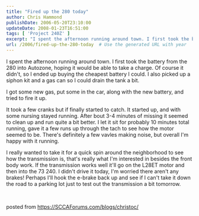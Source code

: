 ```yaml
---
title: "Fired up the 280 today"
author: Chris Hammond
publishDate: 2006-05-20T23:10:00
updateDate: 2008-01-23T16:51:00
tags: [ 'Project 240Z' ]
excerpt: "I spent the afternoon running around town. I first took the battery from the 280 into Autozone, hoping it would be able to take a charge. Of course it didn't, so I ended up buying the cheapest battery I could. I also picked up a siphon kit and a gas can so I could drain the tank a bit. I got some new gas, put some in the car, along with the new battery, and tried to fire it up. It took a few cranks but if finally started to catch. It started up, and with some nursing stayed running. After bout 3-4 minutes of missing it seemed to clean up and run quite a bit better. I let it sit for probably 10 minutes total running, gave it a few runs up through the tach to see how the motor seemed to be. There's definitely a few vavles making noise, but overall I'm happy with&nbsp;it running.  I really wanted to take it for a quick spin around the neighborhood to see how the transmission is, that's really what I'm interested in besides the front body work. If the transmission works well it'll go on the L28ET motor and then into the 73 240. I didn't drive it today, I'm worried there aren't any brakes! Perhaps I'll hook the e-brake back up and see if I can't take it down the road to a parking lot just to test out the transmission a bit tomorrow. &nbsp; posted from..."
url: /2006/fired-up-the-280-today  # Use the generated URL with year
---
```

<P>I spent the afternoon running around town. I first took the battery from the 280 into Autozone, hoping it would be able to take a charge. Of course it didn't, so I ended up buying the cheapest battery I could. I also picked up a siphon kit and a gas can so I could drain the tank a bit.</P> <P>I got some new gas, put some in the car, along with the new battery, and tried to fire it up.</P> <P>It took a few cranks but if finally started to catch. It started up, and with some nursing stayed running. After bout 3-4 minutes of missing it seemed to clean up and run quite a bit better. I let it sit for probably 10 minutes total running, gave it a few runs up through the tach to see how the motor seemed to be. There's definitely a few vavles making noise, but overall I'm happy with&nbsp;it running. </P> <P>I really wanted to take it for a quick spin around the neighborhood to see how the transmission is, that's really what I'm interested in besides the front body work. If the transmission works well it'll go on the L28ET motor and then into the 73 240. I didn't drive it today, I'm worried there aren't any brakes! Perhaps I'll hook the e-brake back up and see if I can't take it down the road to a parking lot just to test out the transmission a bit tomorrow.</P> <P>&nbsp;</P> posted from <a href="https://SCCAForums.com/blogs/christoc/">https://SCCAForums.com/blogs/christoc/</a>
